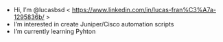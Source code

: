 - Hi, I’m @lucasbsd < https://www.linkedin.com/in/lucas-fran%C3%A7a-1295836b/ >
- I’m interested in create Juniper/Cisco automation scripts
- I’m currently learning Pyhton


<!---
lucasbsd/lucasbsd is a ✨ special ✨ repository because its `README.md` (this file) appears on your GitHub profile.
You can click the Preview link to take a look at your changes.
--->
